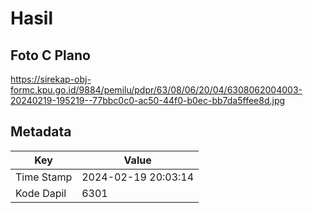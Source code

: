 # Hasil

## Foto C Plano

https://sirekap-obj-formc.kpu.go.id/9884/pemilu/pdpr/63/08/06/20/04/6308062004003-20240219-195219--77bbc0c0-ac50-44f0-b0ec-bb7da5ffee8d.jpg


## Metadata

| Key        | Value               |
| ---------- | ------------------- |
| Time Stamp | 2024-02-19 20:03:14 |
| Kode Dapil | 6301                |




